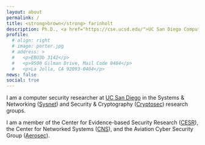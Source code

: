 ```yaml
---
layout: about
permalink: /
title: <strong>brown</strong> farinholt
description: Ph.D., <a href="https://cse.ucsd.edu/">UC San Diego Computer Science & Engineering</a>.
profile:
  # align: right
  # image: porter.jpg
  # address: >
  #   <p>EBU3b 3142</p>
  #   <p>9500 Gilman Drive, Mail Code 0404</p>
  #   <p>La Jolla, CA 92093-0404</p>
news: false
social: true
---
```


I am a computer security researcher at [UC San Diego](https://cse.ucsd.edu/) in the Systems & Networking ([Sysnet](https://www.sysnet.ucsd.edu/sysnet/)) and Security & Cryptography ([Cryptosec](https://cryptosec.ucsd.edu/)) research groups.

I am a member of the Center for Evidence-based Security Research ([CESR](https://www.evidencebasedsecurity.org/index.html)), the Center for Networked Systems ([CNS](https://cns.ucsd.edu/)), and the Aviation Cyber Security Group ([Aerosec](https://aerosec.org/)).
